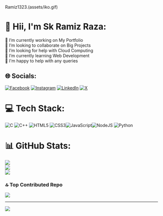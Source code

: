 Ramiz1323.(assets/iko.gif)

# 💫 Hii, I'm Sk Ramiz Raza:
🔭 I’m currently working on My Portfolio<br>👯 I’m looking to collaborate on Big Projects<br>🤝 I’m looking for help with Cloud Computing<br>🌱 I’m currently learning Web Development<br>💬 I'm happy to help with any queries<br>


## 🌐 Socials:
[![Facebook](https://img.shields.io/badge/Facebook-%231877F2.svg?logo=Facebook&logoColor=white)](https://facebook.com/rai.stars.31) [![Instagram](https://img.shields.io/badge/Instagram-%23E4405F.svg?logo=Instagram&logoColor=white)](https://instagram.com/ramiz.dezi) [![LinkedIn](https://img.shields.io/badge/LinkedIn-%230077B5.svg?logo=linkedin&logoColor=white)](https://linkedin.com/in/sk-ramiz-raza-49155b1b8) [![X](https://img.shields.io/badge/X-black.svg?logo=X&logoColor=white)](https://x.com/@ramiz_dezi) 

# 💻 Tech Stack:
![C](https://img.shields.io/badge/c-%2300599C.svg?style=for-the-badge&logo=c&logoColor=white) ![C++](https://img.shields.io/badge/c++-%2300599C.svg?style=for-the-badge&logo=c%2B%2B&logoColor=white) ![HTML5](https://img.shields.io/badge/html5-%23E34F26.svg?style=for-the-badge&logo=html5&logoColor=white)  ![CSS3](https://img.shields.io/badge/css3-%231572B6.svg?style=for-the-badge&logo=css3&logoColor=white)![JavaScript](https://img.shields.io/badge/javascript-%23323330.svg?style=for-the-badge&logo=javascript&logoColor=%23F7DF1E)![NodeJS](https://img.shields.io/badge/node.js-6DA55F?style=for-the-badge&logo=node.js&logoColor=white) ![Python](https://img.shields.io/badge/python-3670A0?style=for-the-badge&logo=python&logoColor=ffdd54) 
# 📊 GitHub Stats:
![](https://github-readme-stats.vercel.app/api?username=Ramiz1323&theme=tokyonight&hide_border=false&include_all_commits=false&count_private=false)<br/>
![](https://github-readme-streak-stats.herokuapp.com/?user=Ramiz1323&theme=tokyonight&hide_border=false)<br/>
![](https://github-readme-stats.vercel.app/api/top-langs/?username=Ramiz1323&theme=tokyonight&hide_border=false&include_all_commits=false&count_private=false&layout=compact)

### 🔝 Top Contributed Repo
![](https://github-contributor-stats.vercel.app/api?username=Ramiz1323&limit=5&theme=dark&combine_all_yearly_contributions=true)

---
[![](https://visitcount.itsvg.in/api?id=Ramiz1323&icon=2&color=0)](https://visitcount.itsvg.in)

